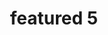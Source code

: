 ---
layout: preset
title: featured 5
description_html: >-
    <p>Lorem ipsum dolor sit amet consectetur, adipisicing elit. Et incidunt inventore esse cum. Tempore nulla atque temporibus est facilis eaque corrupti impedit officiis error iure?</p>
    <p>Lorem ipsum dolor sit amet consectetur adipisicing elit. Corrupti ea similique sapiente tenetur quam ex deleniti ipsum tempora, perspiciatis cupiditate enim distinctio cumque doloremque magnam nulla sit asperiores necessitatibus rem modi repellat autem, eum facere natus nostrum. Reprehenderit vitae eius explicabo similique eligendi illum corporis.</p>
price: 22
product_path: 
    https://cdn.shopify.com/s/files/1/0054/8614/9703/products/Summerbabecopy2_1080x1080.png?v=1590945330
alt: preset
video_path: https://www.youtube.com/embed/-cyeGMkTYOk
featured: false
type: preset
---
